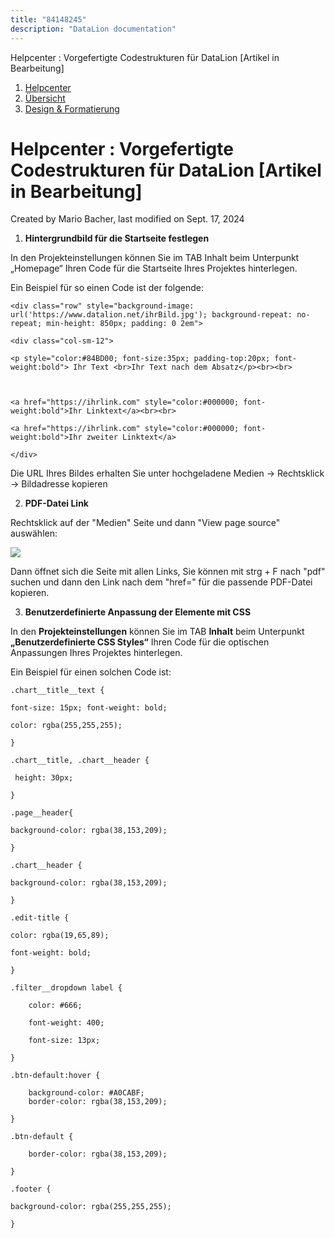 ```yaml
---
title: "84148245"
description: "DataLion documentation"
---
```


Helpcenter : Vorgefertigte Codestrukturen für DataLion \[Artikel in Bearbeitung\]  

1.  [Helpcenter](index.html)
2.  [Übersicht](2982609.html)
3.  [Design & Formatierung](3407981.html)

# Helpcenter : Vorgefertigte Codestrukturen für DataLion \[Artikel in Bearbeitung\]

Created by Mario Bacher, last modified on Sept. 17, 2024

1.  **Hintergrundbild für die Startseite festlegen**
    

In den Projekteinstellungen können Sie im TAB Inhalt beim Unterpunkt „Homepage“ Ihren Code für die Startseite Ihres Projektes hinterlegen.

Ein Beispiel für so einen Code ist der folgende:

```
<div class="row" style="background-image: url('https://www.datalion.net/ihrBild.jpg'); background-repeat: no-repeat; min-height: 850px; padding: 0 2em">

<div class="col-sm-12">

<p style="color:#84BD00; font-size:35px; padding-top:20px; font-weight:bold"> Ihr Text <br>Ihr Text nach dem Absatz</p><br><br>

 

<a href="https://ihrlink.com" style="color:#000000; font-weight:bold">Ihr Linktext</a><br><br>

<a href="https://ihrlink.com" style="color:#000000; font-weight:bold">Ihr zweiter Linktext</a>

</div>
```

Die URL Ihres Bildes erhalten Sie unter hochgeladene Medien -> Rechtsklick -> Bildadresse kopieren

2.  **PDF-Datei Link** 
    

Rechtsklick auf der "Medien" Seite und dann "View page source" auswählen:

![](/img/84148258?width=756)

Dann öffnet sich die Seite mit allen Links, Sie können mit strg + F nach "pdf" suchen und dann den Link nach dem "href=" für die passende PDF-Datei kopieren.

3.  **Benutzerdefinierte Anpassung der Elemente mit CSS**
    

In den **Projekteinstellungen** können Sie im TAB **Inhalt** beim Unterpunkt **„Benutzerdefinierte CSS Styles“** Ihren Code für die optischen Anpassungen Ihres Projektes hinterlegen.

Ein Beispiel für einen solchen Code ist:

```
.chart__title__text {

font-size: 15px; font-weight: bold;

color: rgba(255,255,255);

}

.chart__title, .chart__header {

 height: 30px;

}

.page__header{

background-color: rgba(38,153,209);

}

.chart__header {

background-color: rgba(38,153,209);

}

.edit-title {

color: rgba(19,65,89);

font-weight: bold;

}

.filter__dropdown label {

    color: #666;

    font-weight: 400;

    font-size: 13px;

}

.btn-default:hover {

    background-color: #A0CABF;
    border-color: rgba(38,153,209);

}

.btn-default {

    border-color: rgba(38,153,209);

}

.footer {

background-color: rgba(255,255,255);

}
```